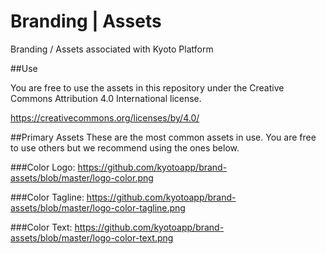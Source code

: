 # Branding | Assets
Branding / Assets associated with Kyoto Platform

##Use

You are free to use the assets in this repository under the Creative Commons Attribution 4.0 International
license.

https://creativecommons.org/licenses/by/4.0/

##Primary Assets
These are the most common assets in use. You are free to use others but we recommend using the ones below.

###Color Logo: 
https://github.com/kyotoapp/brand-assets/blob/master/logo-color.png

###Color Tagline: 
https://github.com/kyotoapp/brand-assets/blob/master/logo-color-tagline.png

###Color Text: 
https://github.com/kyotoapp/brand-assets/blob/master/logo-color-text.png
